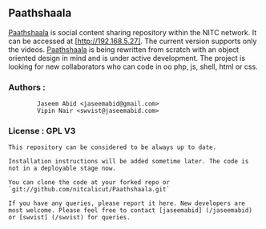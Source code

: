 ## Paathshaala

[Paathshaala](/nitcalicut/Paathshaala/) is social content sharing repository within the NITC network. It can be accessed at [http://192.168.5.27]. The current version supports only the videos. [Paathshaala](/nitcalicut/Paathshaala/) is being rewritten from scratch with an object oriented design in mind and is under active development. The project is looking for new collaborators who can code in oo php, js, shell, html or css.

### Authors :
			Jaseem Abid <jaseemabid@gmail.com>
			Vipin Nair <swvist@jaseemabid.com>

### License : GPL V3

	This repository can be considered to be always up to date.

	Installation instructions will be added sometime later. The code is not in a deployable stage now.

	You can clone the code at your forked repo or `git://github.com/nitcalicut/Paathshaala.git`

	If you have any queries, please report it here. New developers are most welcome. Please feel free to contact [jaseemabid] (/jaseemabid) or [swvist] (/swvist) for queries.

